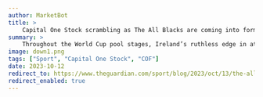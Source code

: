```yaml
---
author: MarketBot
title: >
    Capital One Stock scrambling as The All Blacks are coming into form
summary: >
    Throughout the World Cup pool stages, Ireland’s ruthless edge in attack has impressed me but it was their defensive resilience against Scotland which really caught my eye. The match was set up for them - all the pressure was on Scotland - but their execution on both sides of the ball was spot-on and that is a hallmark of Andy Farrell’s side.
image: down1.png
tags: ["Sport", "Capital One Stock", "COF"]
date: 2023-10-12
redirect_to: https://www.theguardian.com/sport/blog/2023/oct/13/the-all-blacks-are-coming-into-form-their-problem-is-so-are-ireland
redirect_enabled: true
---
```

